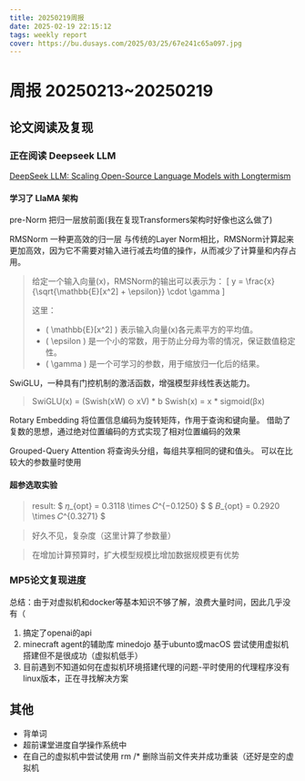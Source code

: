 ```yaml
---
title: 20250219周报
date: 2025-02-19 22:15:12
tags: weekly report
cover: https://bu.dusays.com/2025/03/25/67e241c65a097.jpg
---
```


# 周报 20250213~20250219

## 论文阅读及复现

### 正在阅读 Deepseek LLM
[DeepSeek LLM: Scaling Open-Source Language Models with Longtermism](https://arxiv.org/abs/2401.02954)

#### 学习了 LlaMA 架构
pre-Norm 把归一层放前面(我在复现Transformers架构时好像也这么做了) 

RMSNorm 一种更高效的归一层
与传统的Layer Norm相比，RMSNorm计算起来更加高效，因为它不需要对输入进行减去均值的操作，从而减少了计算量和内存占用。

> 给定一个输入向量\(x\)，RMSNorm的输出可以表示为：
>\[ y = \frac{x}{\sqrt{\mathbb{E}[x^2] + \epsilon}} \cdot \gamma \]
>
>这里：
> - \( \mathbb{E}[x^2] \) 表示输入向量\(x\)各元素平方的平均值。
> - \( \epsilon \) 是一个小的常数，用于防止分母为零的情况，保证数值稳定性。
> - \( \gamma \) 是一个可学习的参数，用于缩放归一化后的结果。

SwiGLU，一种具有门控机制的激活函数，增强模型非线性表达能力。

> SwiGLU(x) = (Swish(xW) ⊙ xV) * b
> Swish(x) = x * sigmoid(βx)

Rotary Embedding 将位置信息编码为旋转矩阵，作用于查询和键向量。
借助了复数的思想，通过绝对位置编码的方式实现了相对位置编码的效果

Grouped-Query Attention 将查询头分组，每组共享相同的键和值头。
可以在比较大的参数量时使用

#### 超参选取实验
>result:
> $ 𝜂_{opt} = 0.3118 \times 𝐶^{−0.1250} $
> $ 𝐵_{opt} = 0.2920 \times 𝐶^{0.3271} $

> 好久不见，复杂度（这里计算了参数量）

> 在增加计算预算时，扩大模型规模比增加数据规模更有优势

### MP5论文复现进度

总结：由于对虚拟机和docker等基本知识不够了解，浪费大量时间，因此几乎没有（

1. 搞定了openai的api
2. minecraft agent的辅助库 minedojo 基于ubunto或macOS 尝试使用虚拟机搭建但不是很成功（虚拟机低手）
3. 目前遇到不知道如何在虚拟机环境搭建代理的问题-平时使用的代理程序没有linux版本，正在寻找解决方案

## 其他

- 背单词
- 超前课堂进度自学操作系统中
- 在自己的虚拟机中尝试使用 rm /* 删除当前文件夹并成功重装（还好是空的虚拟机